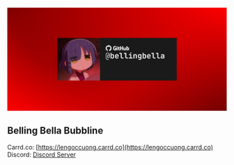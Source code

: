 ![Belling Bella](./g20.png)
## Belling Bella Bubbline

Carrd.co: [https://lengoccuong.carrd.co](https://lengoccuong.carrd.co)
Discord: [Discord Server](https://discord.gg/HCcvTDYVCd)

